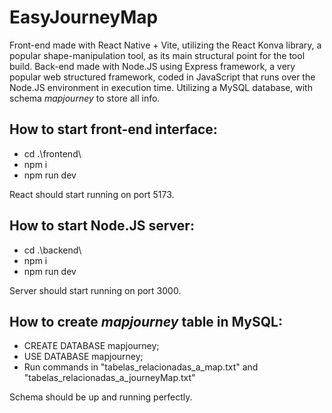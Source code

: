 <b><h1>EasyJourneyMap</h1></b>

Front-end made with React Native + Vite, utilizing the React Konva library, a popular shape-manipulation tool, as its main structural point for the tool build. Back-end made with Node.JS using Express framework, a very popular web structured framework, coded in JavaScript that runs over the Node.JS environment in execution time. Utilizing a MySQL database, with schema <i>mapjourney</i> to store all info.

<b><h2>How to start front-end interface:</h2></b>

- cd .\frontend\
- npm i
- npm run dev

React should start running on port 5173.

<b><h2>How to start Node.JS server:</h2></b>

- cd .\backend\
- npm i
- npm run dev

Server should start running on port 3000.

<b><h2>How to create <i>mapjourney</i> table in MySQL:</h2></b>

- CREATE DATABASE mapjourney;
- USE DATABASE mapjourney;
- Run commands in "tabelas_relacionadas_a_map.txt" and "tabelas_relacionadas_a_journeyMap.txt"

Schema should be up and running perfectly.

